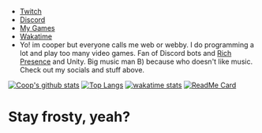 - [Twitch](https://www.twitch.tv/webbby_)
- [Discord](https://discord.gg/s434mDx)
- [My Games](https://cooper-s-games.github.io/)
- [Wakatime](https://wakatime.com/@webby)
- Yo! im cooper but everyone calls me web or webby. I do programming a lot and play too many video games. Fan of Discord bots and [Rich Presence](https://github.com/PreMiD/Presences) and Unity. Big music man B) because who doesn't like music. Check out my socials and stuff above.

[![Coop's github stats](https://github-readme-stats.vercel.app/api?username=CoopJax&show_icons=true&layout=compact&theme=nord)](https://github.com/anuraghazra/github-readme-stats)
[![Top Langs](https://github-readme-stats.vercel.app/api/top-langs/?username=CoopJax&layout=compact&theme=nord)](https://github.com/anuraghazra/github-readme-stats)
[![wakatime stats](https://github-readme-stats.vercel.app/api/wakatime?username=webby&theme=nord)](https://github.com/anuraghazra/github-readme-stats)
[![ReadMe Card](https://github-readme-stats.vercel.app/api/pin/?username=CoopJax&repo=ZombiesGame&theme=nord)](https://github.com/anuraghazra/github-readme-stats)
# Stay frosty, yeah?

